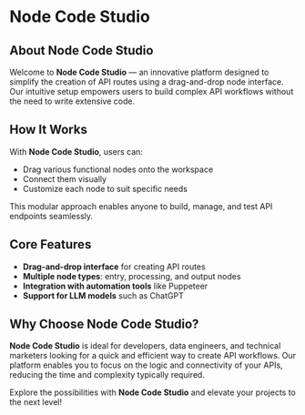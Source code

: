 # Node Code Studio

## About Node Code Studio
Welcome to **Node Code Studio** — an innovative platform designed to simplify the creation of API routes using a drag-and-drop node interface. Our intuitive setup empowers users to build complex API workflows without the need to write extensive code.

## How It Works
With **Node Code Studio**, users can:
- Drag various functional nodes onto the workspace
- Connect them visually
- Customize each node to suit specific needs

This modular approach enables anyone to build, manage, and test API endpoints seamlessly.

## Core Features
- **Drag-and-drop interface** for creating API routes
- **Multiple node types**: entry, processing, and output nodes
- **Integration with automation tools** like Puppeteer
- **Support for LLM models** such as ChatGPT

## Why Choose Node Code Studio?
**Node Code Studio** is ideal for developers, data engineers, and technical marketers looking for a quick and efficient way to create API workflows. Our platform enables you to focus on the logic and connectivity of your APIs, reducing the time and complexity typically required.

Explore the possibilities with **Node Code Studio** and elevate your projects to the next level!
